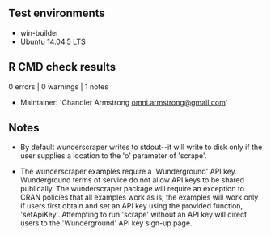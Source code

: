 ## Test environments

* win-builder
* Ubuntu 14.04.5 LTS

## R CMD check results

0 errors | 0 warnings | 1 notes

* Maintainer: 'Chandler Armstrong <omni.armstrong@gmail.com>'

## Notes

* By default wunderscraper writes to stdout--it will write to disk only if the
user supplies a location to the 'o' parameter of 'scrape'.

* The wunderscraper examples require a 'Wunderground' API key.  Wunderground
terms of service do not allow API keys to be shared publically.  The
wunderscraper package will require an exception to CRAN policies that all
examples work as is; the examples will work only if users first obtain and set an
API key using the provided function, 'setApiKey'.  Attempting to run 'scrape'
without an API key will direct users to the 'Wunderground' API key sign-up page.

